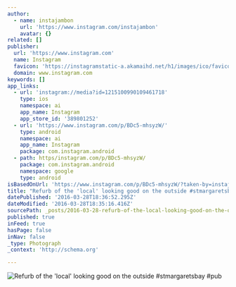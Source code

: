 ```yaml
---
author:
  - name: instajambon
    url: 'https://www.instagram.com/instajambon'
    avatar: {}
related: []
publisher:
  url: 'https://www.instagram.com'
  name: Instagram
  favicon: 'https://instagramstatic-a.akamaihd.net/h1/images/ico/favicon.ico/7cdab0872b15.ico'
  domain: www.instagram.com
keywords: []
app_links:
  - url: 'instagram://media?id=1215100990109461718'
    type: ios
    namespace: ai
    app_name: Instagram
    app_store_id: '389801252'
  - url: 'https://www.instagram.com/p/BDc5-mhsyzW/'
    type: android
    namespace: ai
    app_name: Instagram
    package: com.instagram.android
  - path: https/instagram.com/p/BDc5-mhsyzW/
    package: com.instagram.android
    namespace: google
    type: android
isBasedOnUrl: 'https://www.instagram.com/p/BDc5-mhsyzW/?taken-by=instajambon'
title: "Refurb of the 'local' looking good on the outside #stmargaretsbay #pub"
datePublished: '2016-03-28T18:36:52.295Z'
dateModified: '2016-03-28T18:35:16.416Z'
sourcePath: _posts/2016-03-28-refurb-of-the-local-looking-good-on-the-outside-stmargare.md
published: true
inFeed: true
hasPage: false
inNav: false
_type: Photograph
_context: 'http://schema.org'

---
```

![Refurb of the 'local' looking good on the outside #stmargaretsbay #pub](https://scontent.cdninstagram.com/t51.2885-15/s640x640/sh0.08/e35/12383645_462100057308872_1348547302_n.jpg?ig_cache_key=MTIxNTEwMDk5MDEwOTQ2MTcxOA%3D%3D.2)